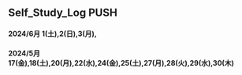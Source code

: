## Self_Study_Log PUSH

#### 2024/6月 1(土),2(日),3(月),
#### 2024/5月 17(金),18(土),20(月),22(水),24(金),25(土),27(月),28(火),29(水),30(木)
